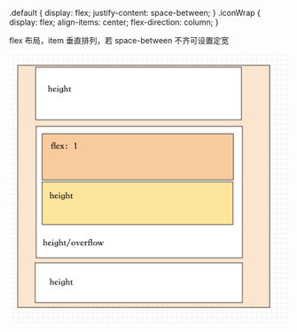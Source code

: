 .default {
display: flex;
justify-content: space-between;
}
.iconWrap {
display: flex;
align-items: center;
flex-direction: column;
}

flex 布局，item 垂直排列，若 space-between 不齐可设置定宽

![Alt text](image.png)
